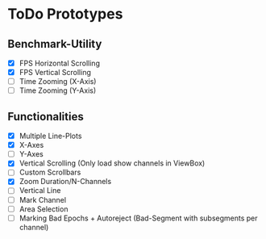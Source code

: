 # ToDo Prototypes

## Benchmark-Utility
- [X] FPS Horizontal Scrolling
- [X] FPS Vertical Scrolling
- [ ] Time Zooming (X-Axis)
- [ ] Time Zooming (Y-Axis)

## Functionalities
- [X] Multiple Line-Plots
- [X] X-Axes
- [ ] Y-Axes
- [X] Vertical Scrolling (Only load show channels in ViewBox)
- [ ] Custom Scrollbars
- [X] Zoom Duration/N-Channels
- [ ] Vertical Line
- [ ] Mark Channel
- [ ] Area Selection
- [ ] Marking Bad Epochs + Autoreject (Bad-Segment with subsegments per channel)
